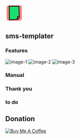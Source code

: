 ![logo](/images/logo.png) 

## sms-templater



### Features


![image-1](/images/image-1.png)
![image-2](/images/image-2.png)
![image-3](/images/image-3.png)


### Manual


### Thank you

### to do

## Donation
<a href="https://www.buymeacoffee.com/vj6Q8lR" target="_blank"><img src="https://cdn.buymeacoffee.com/buttons/lato-orange.png" alt="Buy Me A Coffee" style="height: 25px !important;width: 108px !important;" ></a>